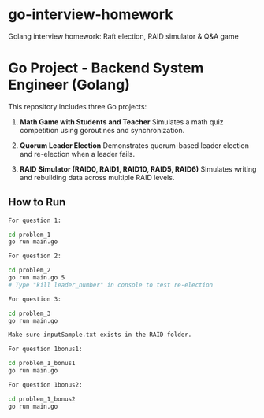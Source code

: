 # go-interview-homework
Golang interview homework: Raft election, RAID simulator &amp; Q&amp;A game

# Go Project - Backend System Engineer (Golang)

This repository includes three Go projects:

1. **Math Game with Students and Teacher**
   Simulates a math quiz competition using goroutines and synchronization.

2. **Quorum Leader Election**
   Demonstrates quorum-based leader election and re-election when a leader fails.

3. **RAID Simulator (RAID0, RAID1, RAID10, RAID5, RAID6)**
   Simulates writing and rebuilding data across multiple RAID levels.

## How to Run

```bash
For question 1:

cd problem_1
go run main.go

For question 2:

cd problem_2
go run main.go 5
# Type "kill leader_number" in console to test re-election

For question 3:

cd problem_3
go run main.go

Make sure inputSample.txt exists in the RAID folder.

For question 1bonus1:

cd problem_1_bonus1
go run main.go

For question 1bonus2:

cd problem_1_bonus2
go run main.go
